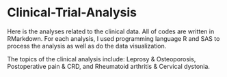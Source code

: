 # Clinical-Trial-Analysis

Here is the analyses related to the clinical data. All of codes are written in RMarkdown. For each analysis, I used programming language R and SAS to process the analysis as well as do the data visualization.  

The topics of the clinical analysis include: Leprosy & Osteoporosis, Postoperative pain & CRD, and Rheumatoid arthritis & Cervical dystonia.
